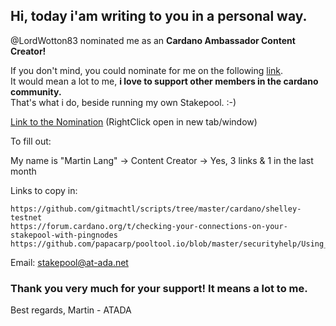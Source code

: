 ## Hi, today i'am writing to you in a personal way. ##

@LordWotton83 nominated me as an **Cardano Ambassador Content Creator!**

If you don't mind, you could nominate for me on the following [link](https://cardanocommunity.typeform.com/to/koCLwW).<br>
It would mean a lot to me, **i love to support other members in the cardano community.**<br>
That's what i do, beside running my own Stakepool. :-)

[Link to the Nomination](https://cardanocommunity.typeform.com/to/koCLwW) (RightClick open in new tab/window)

To fill out:

My name is "Martin Lang" -> Content Creator -> Yes, 3 links & 1 in the last month

Links to copy in:
```
https://github.com/gitmachtl/scripts/tree/master/cardano/shelley-testnet
https://forum.cardano.org/t/checking-your-connections-on-your-stakepool-with-pingnodes
https://github.com/papacarp/pooltool.io/blob/master/securityhelp/Using_SSH_Tunnel_or_Tor_for_Pooltool.pdf
```

Email: stakepool@at-ada.net

### Thank you very much for your support! It means a lot to me. ###

Best regards,
 Martin - ATADA
